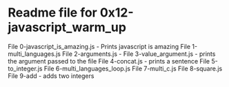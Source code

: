 # Readme file for 0x12-javascript_warm_up

File 0-javascript_is_amazing.js - Prints javascript is amazing
File 1-multi_languages.js
File 2-arguments.js -
File 3-value_argument.js - prints the argument passed to the file
File 4-concat.js - prints a sentence
File 5-to_integer.js
File 6-multi_languages_loop.js
File 7-multi_c.js
File 8-square.js
File 9-add - adds two integers